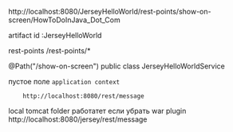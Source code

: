 
http://localhost:8080/JerseyHelloWorld/rest-points/show-on-screen/HowToDoInJava_Dot_Com

artifact id :JerseyHelloWorld 

rest-points
<url-pattern>/rest-points/*</url-pattern>


@Path("/show-on-screen")
public class JerseyHelloWorldService




пустое поле `application context`
```
    http://localhost:8080/rest/message
```



local tomcat folder
работатет если убрать war plugin 
http://localhost:8080/jersey/rest/message